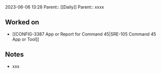 2023-06-06 13:28
Parent:: [[Daily]] 
Parent:: xxxx






## Worked on

- [[CONFIG-3387 App or Report for Command 45|SRE-105 Command 45 App or Tool]]

## Notes

- xxx





